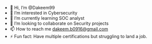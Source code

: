 - 👋 Hi, I’m @Dakeem99
- 👀 I’m interested in Cybersecurity
- 🌱 I’m currently learning SOC analyst 
- 💞️ I’m looking to collaborate on Security projects
- 📫 How to reach me dakeem.b0916@gmail.com  
- ⚡ Fun fact: Have multiple certifications but struggling to land a job.

<!---
Dakeem99/Dakeem99 is a ✨ special ✨ repository because its `README.md` (this file) appears on your GitHub profile.
You can click the Preview link to take a look at your changes.
--->
